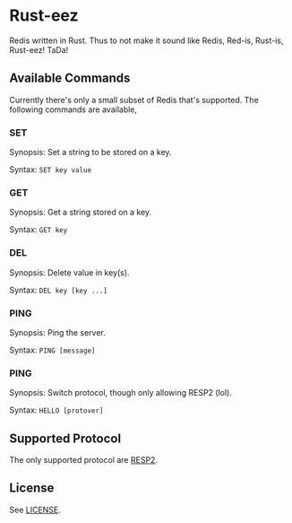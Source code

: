 # Rust-eez

Redis written in Rust. Thus to not make it sound like Redis, Red-is, Rust-is, Rust-eez! TaDa!

## Available Commands

Currently there's only a small subset of Redis that's supported. The following commands are available,

### **SET**
Synopsis: Set a string to be stored on a key.

Syntax: `SET key value`

### **GET**
Synopsis: Get a string stored on a key.

Syntax: `GET key`

### **DEL**
Synopsis: Delete value in key(s).

Syntax: `DEL key [key ...]`

### **PING**
Synopsis: Ping the server.

Syntax: `PING [message]`

### **PING**
Synopsis: Switch protocol, though only allowing RESP2 (lol).

Syntax: `HELLO [protover]`

## Supported Protocol

The only supported protocol are [RESP2](https://redis.io/docs/reference/protocol-spec).

## License

See [LICENSE](./LICENSE).
